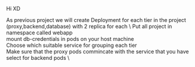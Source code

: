 Hi XD

 As previous project we will create Deployment for each tier in the project (proxy,backend,database) with 2 replica for each \ 
		Put all project in namespace called webapp \
		mount db-credentials in pods on your host machine \
		Choose which suitable service for grouping each tier \
		Make sure that the proxy pods commincate with the service that you have select for backend pods \
